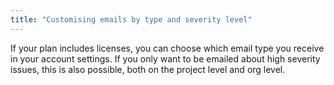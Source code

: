 ```yaml
---
title: "Customising emails by type and severity level"
---
```


If your plan includes licenses, you can choose which email type you receive in your account settings. If you only want to be emailed about high severity issues, this is also possible, both on the project level and org level.
